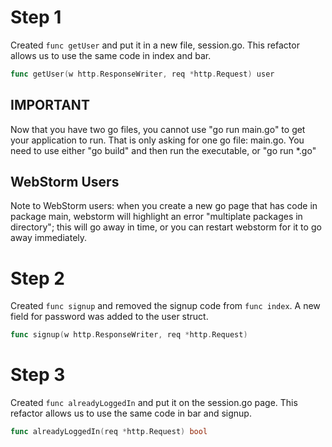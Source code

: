# Step 1

Created ```func getUser``` and put it in a new file, session.go. This refactor allows us to use the same code in index and bar.

``` go
func getUser(w http.ResponseWriter, req *http.Request) user 
```

  
 ## IMPORTANT
 Now that you have two go files, you cannot use "go run main.go" to get your application to run. That is only asking for one go file: main.go. You need to use either "go build" and then run the executable, or "go run *.go"
 
 ## WebStorm Users
 Note to WebStorm users: when you create a new go page that has code in package main, webstorm will highlight an error "multiplate packages in directory"; this will go away in time, or you can restart webstorm for it to go away immediately.
 
# Step 2

Created ```func signup``` and removed the signup code from ```func index```. A new field for password was added to the user struct.

``` go
func signup(w http.ResponseWriter, req *http.Request)
```

# Step 3

Created ```func alreadyLoggedIn``` and put it on the session.go page. This refactor allows us to use the same code in bar and signup.

``` go
func alreadyLoggedIn(req *http.Request) bool
```
